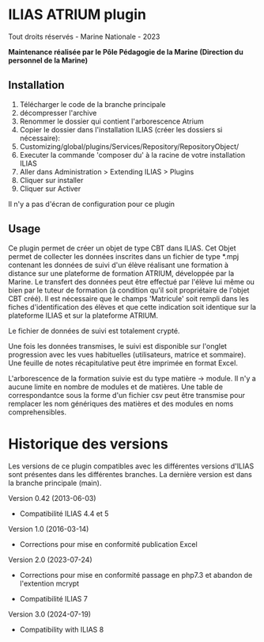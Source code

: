 ILIAS ATRIUM plugin
================================

Tout droits réservés - Marine Nationale - 2023

**Maintenance réalisée par le Pôle Pédagogie de la Marine (Direction du personnel de la Marine)**

Installation
------------
1. Télécharger le code de la branche principale
2. décompresser l'archive
3. Renommer le dossier qui contient l'arborescence Atrium
4. Copier le dossier dans l'installation ILIAS (créer les dossiers si nécessaire):
5. Customizing/global/plugins/Services/Repository/RepositoryObject/
6. Executer la commande 'composer du' à la racine de votre installation ILIAS
7. Aller dans Administration > Extending ILIAS > Plugins
8. Cliquer sur installer
9. Cliquer sur Activer

Il n'y a pas d'écran de configuration pour ce plugin

Usage
-----
Ce plugin permet de créer un objet de type CBT dans ILIAS.
Cet Objet permet de collecter les données inscrites dans un fichier de type *.mpj contenant les données de suivi d'un élève réalisant une formation à distance sur une plateforme de formation ATRIUM, développée par la Marine.
Le transfert des données peut être effectué par l'élève lui même ou bien par le tuteur de formation (à condition qu'il soit propriétaire de l'objet CBT créé).
Il est nécessaire que le champs 'Matricule' soit rempli dans les fiches d'identification des élèves et que cette indication soit identique sur la plateforme ILIAS et sur la plateforme ATRIUM.

Le fichier de données de suivi est totalement crypté.

Une fois les données transmises, le suivi est disponible sur l'onglet progression avec les vues habituelles (utilisateurs, matrice et sommaire).
Une feuille de notes récapitulative peut être imprimée en format Excel.

L'arborescence de la formation suivie est du type matière -> module. Il n'y a aucune limite en nombre de modules et de matières.
Une table de correspondantce sous la forme d'un fichier csv peut être transmise pour remplacer les nom génériques des matières et des modules en noms comprehensibles.


Historique des versions
===============

Les versions de ce plugin compatibles avec les différentes versions d'ILIAS sont présentes dans les différentes branches. La dernière version est dans la branche principale (main).

Version 0.42 (2013-06-03)
* Compatibilité ILIAS 4.4 et 5
  
Version 1.0 (2016-03-14)
* Corrections pour mise en conformité publication Excel
  
Version 2.0 (2023-07-24)
* Corrections pour mise en conformité passage en php7.3 et abandon de l'extention mcrypt
  
* Compatibilité ILIAS 7
  
Version 3.0 (2024-07-19)
* Compatibility with ILIAS 8
